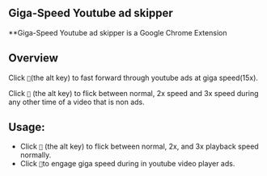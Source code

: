 ## Giga-Speed Youtube ad skipper

**Giga-Speed Youtube ad skipper is a Google Chrome Extension 

## Overview

Click <code>&#18;</code>(the alt key) to fast forward through youtube ads at giga speed(15x).

Click <code>&#18;</code> (the alt key) to flick between normal, 2x speed and 3x speed during any other time of a video that is non ads.



## Usage:
- Click <code>&#18;</code> (the alt key) to flick between normal, 2x, and 3x playback speed normally.
- Click <code>&#18;</code>to engage giga speed during in youtube video player ads.
